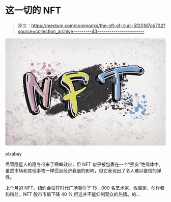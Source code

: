 # 这一切的 NFT

> 原文：<https://medium.com/coinmonks/the-nft-of-it-all-5f25187cb732?source=collection_archive---------43----------------------->

![](img/4eec872fd77651e781987ef5a1d8b678.png)

pixabay

尽管隐星人的隐冬带来了寒蝉效应，但 NFT 似乎被包裹在一个“熊皮”绝缘体中。虽然市场和其他事物一样受到经济衰退的影响，但它表现出了令人难以置信的弹性。

上个月的 NFT。纽约会议在时代广场吸引了 15，000 名艺术家、收藏家、创作者和粉丝。NFT 股市市值下降 40 %,但这并不能抑制观众的热情。的…